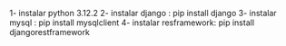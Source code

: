 1- instalar python 3.12.2
2- instalar django : pip install django
3- instalar mysql : pip install mysqlclient
4- instalar resframework: pip install djangorestframework
